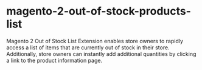 # magento-2-out-of-stock-products-list
Magento 2 Out of Stock List Extension enables store owners to rapidly access a list of items that are currently out of stock in their store. Additionally, store owners can instantly add additional quantities by clicking a link to the product information page.

